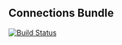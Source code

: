 Connections Bundle
------------------

[![Build Status](https://travis-ci.org/ongr-io/ConnectionsBundle.svg?branch=master)](https://travis-ci.org/ongr-io/ConnectionsBundle) 
